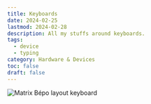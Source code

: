 ```yaml
---
title: Keyboards
date: 2024-02-25
lastmod: 2024-02-28
description: All my stuffs around keyboards.
tags:
  - device
  - typing
category: Hardware & Devices
toc: false
draft: false
---
```


![Matrix Bépo layout keyboard](/files/matrix-kb.png)
